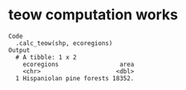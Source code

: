 # teow computation works

    Code
      .calc_teow(shp, ecoregions)
    Output
      # A tibble: 1 x 2
        ecoregions                 area
        <chr>                     <dbl>
      1 Hispaniolan pine forests 18352.

